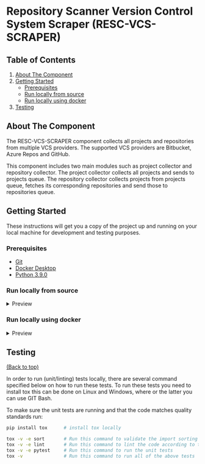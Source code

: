 # Repository Scanner Version Control System Scraper (RESC-VCS-SCRAPER)

<!-- TABLE OF CONTENTS -->
## Table of Contents
1. [About The Component](#about-the-component)
2. [Getting Started](#getting-started)
    - [Prerequisites](#prerequisites)
    - [Run locally from source](#run-locally-from-source)
    - [Run locally using docker](#run-locally-using-docker)
3. [Testing](#testing)


<!-- ABOUT THE COMPONENT -->
## About The Component
The RESC-VCS-SCRAPER component collects all projects and repositories from multiple VCS providers. The supported VCS providers are Bitbucket, Azure Repos and GitHub.

This component includes two main modules such as project collector and repository collector.
The project collector collects all projects and sends to projects queue. The repository collector collects projects from projects queue, fetches its corresponding repositories and send those to repositories queue.

<!-- GETTING STARTED -->
## Getting Started

These instructions will get you a copy of the project up and running on your local machine for development and testing purposes.

### Prerequisites
- [Git](https://git-scm.com/downloads)
- [Docker Desktop](https://www.docker.com/products/docker-desktop/)
- [Python 3.9.0](https://www.python.org/downloads/release/python-390/)

### Run locally from source
<details>
  <summary>Preview</summary>
  Prerequisites: RabbitMQ must be up and running locally.</br>
  If you have alreday deployed RESC through helm in Kubernetes, then rabbitmq is alreday running for you.</br> 
  Clone the repository, open git bash terminal from /components/resc-vcs-scraper folder and run below commands.  

  #### (1) Create virtual environment:
  ```bash
  cd components/resc-vcs-scraper
  pip install virtualenv
  virtualenv venv
  source venv/Scripts/activate
  ```
 #### (2) Install resc_vcs_scraper package:
  ```bash
  pip install -e .
  ```
 #### (3) Set below environment variables:

 ```bash
  export RESC_RABBITMQ_SERVICE_HOST=127.0.0.1   #  The hostname/IP address of the rabbitmq server
  export RESC_RABBITMQ_SERVICE_AMQP_PORT=30902  #  The amqp port of the rabbitmq server
  export RABBITMQ_DEFAULT_VHOST=resc-rabbitmq   #  The virtual host name of the rabbitmq server
  export RABBITMQ_QUEUES_USERNAME=queue_user    #  The username used to connect to the rabbitmq projects and repositories topics
  export RABBITMQ_QUEUES_PASSWORD="" # The password used to connect to the rabbitmq projects and repositories topics, can be found for the value of queues_password field in /deployment/kubernetes/example-values.yaml file
  export VCS_INSTANCES_FILE_PATH="" # The absolute path to vcs_instances.json file containing the vcs instances definitions
  export GITHUB_PUBLIC_USERNAME="" # Your github username
  export GITHUB_PUBLIC_TOKEN="" #  Your github personal access token
 ```
 
 You need to replace with correct values for RABBITMQ_QUEUES_PASSWORD, VCS_INSTANCES_FILE_PATH, GITHUB_PUBLIC_USERNAME and GITHUB_PUBLIC_TOKEN.  

 #### (4) Run the `collect_projects` task:  
  `collect_projects` task collects all projects from a given Version Control System Instance, then writes the found projects to a RabbitMQ channel called 'projects'. 

  This can be done via the command  
  ```bash
  collect_projects
```

#### Structure of vcs instances json
The vcs_instances.json file must have the following format: You can add multiple vcs instances though.

<details>
  <summary>Preview</summary>

Example:
```json
{
  "vcs_instance_1": {
    "name": "GITHUB_PUBLIC",
	"scope": ["kubernetes"], 
    "exceptions": [],
    "provider_type": "GITHUB_PUBLIC",
    "hostname": "github.com",
    "port": "443",
    "scheme": "https",
    "username": "GITHUB_PUBLIC_USERNAME",
    "token": "GITHUB_PUBLIC_TOKEN",
    "organization": "org"
  }
}
```
* scope: List of github accounts you want to scan.
  For example, lets'say you want to scan all the repositories for the following github accounts.
  https://github.com/kubernetes  
  https://github.com/docker
  
  Then you need to add those accounts to scope like : ["kubernetes", "docker"]. All the repositories from those accounts will be scanned. 
* exceptions (optional): If you want to exclude any account from scan, then add it to exceptions. Default is empty exception.

The **output** messages of `collect_projects` command has the following format:

```json
{
  "project_key": "kubernetes",
  "vcs_instance_name": "GITHUB_PUBLIC",
}
```
</details>

 #### (4) Run collect all repositories task:  
  This task collects all repositories from a single VCS project, then writes the found repositories to a RabbitMQ channel called 'repositories'.

  This can be done via the command:
   ```bash
   celery -A vcs_scraper.repository_collector.common worker --loglevel=INFO -E -Q projects
   ```
</details>

### Run locally using docker
<details>
  <summary>Preview</summary>
Run the RESC VCS Scraper docker image locally by running the following commands:

- Pull the docker image from registry: 
```bash
docker pull ghcr.io/abnamro/resc-vcs-scraper:0.0.1
```

- Alternatively, build the docker image locally by running: 
```bash
docker build -t ghcr.io/abnamro/resc-vcs-scraper:0.0.1 .
```

- Run the vcs-scraper by using below command:
```bash
docker run -v "<path to vcs_instances.json in your local system>":/tmp/vcs_instances.json -e RESC_RABBITMQ_SERVICE_HOST=127.0.0.1 -e RESC_RABBITMQ_SERVICE_AMQP_PORT=30902 -e RABBITMQ_DEFAULT_VHOST=resc-rabbitmq -e RABBITMQ_QUEUES_USERNAME=queue_user -e RABBITMQ_QUEUES_PASSWORD="<the password of queue_user>" -e VCS_INSTANCES_FILE_PATH="/tmp/vcs_instances.json" -e GITHUB_PUBLIC_USERNAME="<your github username>" -e GITHUB_PUBLIC_TOKEN="<your github personal access token>" --name resc-vcs-scraper ghcr.io/abnamro/resc-vcs-scraper:0.0.1 collect_projects  
```

To create vcs_instances.json file please refer: [Structure of vcs_instances.json](#structure-of-vcs-instances-json)
</details>

## Testing
[(Back to top)](#table-of-contents)

In order to run (unit/linting) tests locally, there are several command specified below on how to run these tests.
To run these tests you need to install tox this can be done on Linux and Windows, where or the latter you can use GIT Bash.

To make sure the unit tests are running and that the code matches quality standards run:
```bash
pip install tox      # install tox locally

tox -v -e sort       # Run this command to validate the import sorting
tox -v -e lint       # Run this command to lint the code according to this repository's standard
tox -v -e pytest     # Run this command to run the unit tests
tox -v               # Run this command to run all of the above tests
```
